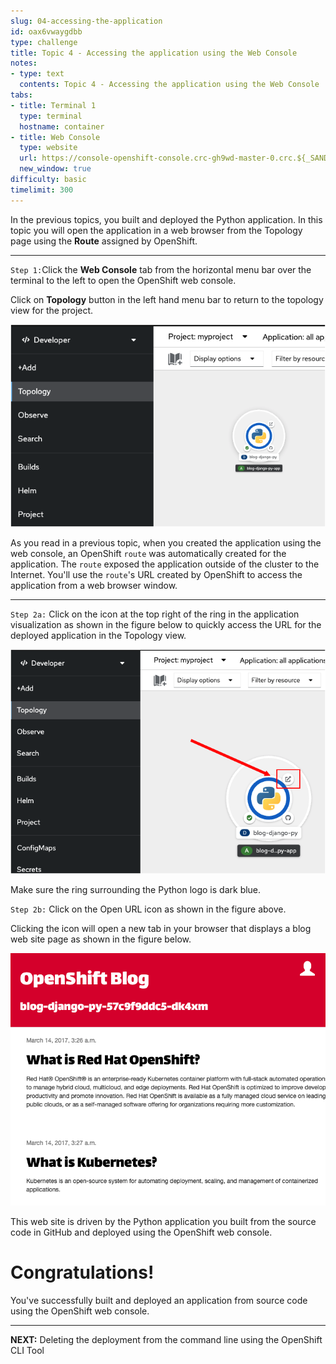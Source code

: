 ```yaml
---
slug: 04-accessing-the-application
id: oax6vwaygdbb
type: challenge
title: Topic 4 - Accessing the application using the Web Console
notes:
- type: text
  contents: Topic 4 - Accessing the application using the Web Console
tabs:
- title: Terminal 1
  type: terminal
  hostname: container
- title: Web Console
  type: website
  url: https://console-openshift-console.crc-gh9wd-master-0.crc.${_SANDBOX_ID}.instruqt.io
  new_window: true
difficulty: basic
timelimit: 300
---
```

In the previous topics, you built and deployed the Python application. In this topic you will open the application in a web browser from the Topology page using the **Route** assigned by OpenShift.

----

`Step 1:`Click the **Web Console** tab from the horizontal menu bar over the terminal to the left to open the OpenShift web console.

Click on **Topology** button in the left hand menu bar to return to the topology view for the project.

![Topology View](../assets/topology.png)

As you read in a previous topic, when you created the application using the web console, an OpenShift `route` was automatically created for the application. The `route` exposed the application outside of the cluster to the Internet. You'll use the `route`'s URL created by OpenShift to access the application from a web browser window.

----

`Step 2a:` Click on the icon at the top right of the ring in the application visualization as shown in the figure below to quickly access the URL for the deployed application in the Topology view.

![App Running](../assets/app-running.png)

Make sure the ring surrounding the Python logo is dark blue.

`Step 2b:` Click on the Open URL icon as shown in the figure above.

Clicking the icon will open a new tab in your browser that displays a blog web site page as shown in the figure below.

![Blog Web Site](../assets/blog-web-page.png)

This web site is driven by the Python application you built from the source code in GitHub and deployed using the OpenShift web console.

# Congratulations!

You've successfully built and deployed an application from source code using the OpenShift web console.

----
**NEXT:** Deleting the deployment from the command line using the OpenShift CLI Tool

